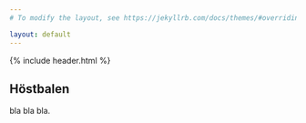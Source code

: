 ```yaml
---
# To modify the layout, see https://jekyllrb.com/docs/themes/#overriding-theme-defaults

layout: default
---
```

<section class="section section--hero">
  {% include header.html %}
  <h1 class="hero_headline">Höstbalen</h1>
  <p class="hero_text">bla bla bla.</p>
</section>
